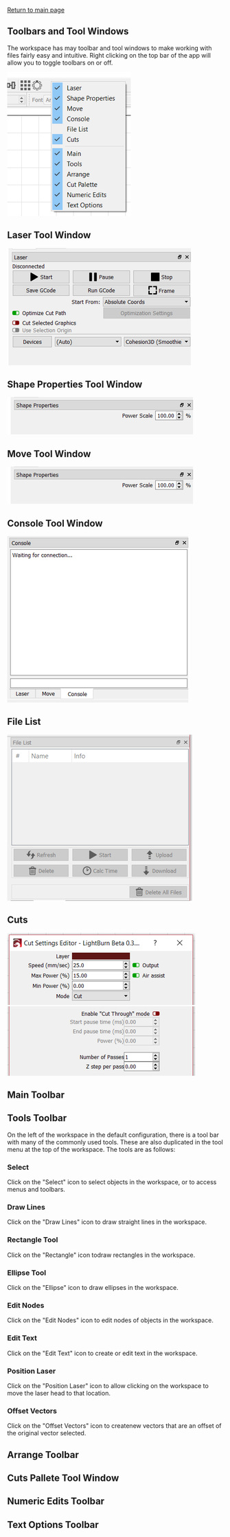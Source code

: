 [Return to main page](README.md)

## Toolbars and Tool Windows

The workspace has may toolbar and tool windows to make working with files fairly easy and intuitive. Right clicking on the top bar of the app will allow you to toggle toolbars on or off.

![Toolbars](/img/Toolbars.PNG)

## Laser Tool Window
![Laser Tool WIndow](/img/LaserToolBox.PNG)
## Shape Properties Tool Window
![Shape Properties](img/ShapePropertiesToolBox.PNG)
## Move Tool Window
![Move Tool Window](img/ShapePropertiesToolBox.PNG)
## Console Tool Window
![Console Tool Window](/img/Console.png)
## File List
![File List Tool Window](img/FileListToolBox.PNG)
## Cuts
![Cut Settings Common](/img/CutSettingsCommon.PNG)
![Cut Settings Additional](/img/CutSettingsAdditional.PNG)
## Main Toolbar

## Tools Toolbar

On the left of the workspace in the default configuration, there is a tool bar with many of the commonly used tools. These are also duplicated in the tool menu at the top of the workspace. The tools are as follows:


### Select
Click on the "Select" icon to select objects in the workspace, or to access menus and toolbars.
### Draw Lines
Click on the "Draw Lines" icon to draw straight lines in the workspace.
### Rectangle Tool
Click on the "Rectangle" icon todraw rectangles in the workspace.
### Ellipse Tool
Click on the "Ellipse" icon to draw ellipses in the workspace.
### Edit Nodes
Click on the "Edit Nodes" icon to edit nodes of objects in the workspace.
### Edit Text
Click on the "Edit Text" icon to create or edit text in the workspace.
### Position Laser
Click on the "Position Laser" icon to allow clicking on the workspace to move the laser head to that location.
### Offset Vectors
Click on the "Offset Vectors" icon to createnew vectors that are an offset of the original vector selected.


## Arrange Toolbar

## Cuts Pallete Tool Window

## Numeric Edits Toolbar

## Text Options Toolbar



